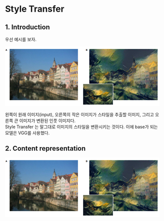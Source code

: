 # Style Transfer
## 1. Introduction
우선 예시를 보자.
<p align="left">
    <img src="images/example.png">
</p>
왼쪽이 원래 이미지(input), 오른쪽의 작은 이미지가 스타일을 추출할 이미지, 그리고 오른쪽 큰 이미지가 변환된 인풋 이미지다.
<br> Style Transfer 는 말그대로 이미지의 스타일을 변환시키는 것이다. 이에 base가 되는 모델은 VGG를 사용했다.

## 2. Content representation
<p align="left">
    <img src="images/example.png">
</p>
